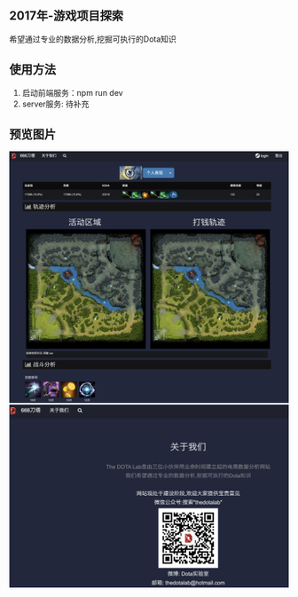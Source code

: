 ## 2017年-游戏项目探索
希望通过专业的数据分析,挖掘可执行的Dota知识

## 使用方法
1. 启动前端服务：npm run dev
2. server服务: 待补充

## 预览图片
<img src="./static//preview/match_page.jpg" />
<img src="./static//preview/aboutus.png" />
